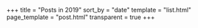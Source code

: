 +++
title = "Posts in 2019"
sort_by = "date"
template = "list.html"
page_template = "post.html"
transparent = true
+++
